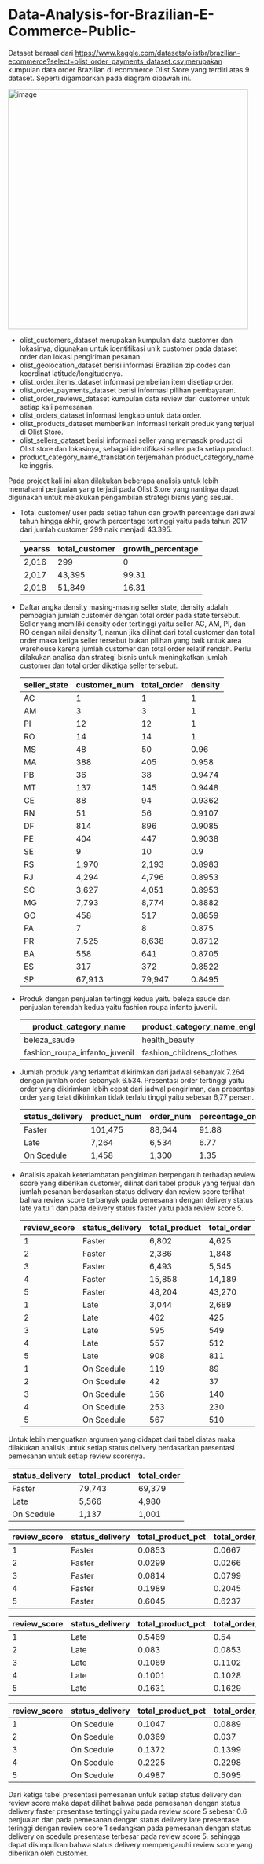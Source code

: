 # Data-Analysis-for-Brazilian-E-Commerce-Public-
Dataset berasal dari https://www.kaggle.com/datasets/olistbr/brazilian-ecommerce?select=olist_order_payments_dataset.csv,merupakan kumpulan data order Brazilian di ecommerce Olist Store yang terdiri atas 9 dataset. Seperti digambarkan pada diagram dibawah ini.

<img width="488" alt="image" src="https://user-images.githubusercontent.com/49335273/206182773-f6cfef21-f693-4faf-b6c1-b50355c53a4d.png">

- olist_customers_dataset merupakan kumpulan data customer dan lokasinya, digunakan untuk identifikasi unik customer pada dataset order dan lokasi pengiriman pesanan.
- olist_geolocation_dataset berisi informasi Brazilian zip codes dan koordinat latitude/longitudenya.
- olist_order_items_dataset informasi pembelian item disetiap order.
- olist_order_payments_dataset berisi informasi pilihan pembayaran.
- olist_order_reviews_dataset kumpulan data review dari customer untuk setiap kali pemesanan.
- olist_orders_dataset informasi lengkap untuk data order.
- olist_products_dataset memberikan informasi terkait produk yang terjual di Olist Store.
- olist_sellers_dataset berisi informasi seller yang memasok product di Olist store dan lokasinya, sebagai identifikasi seller pada setiap product.
- product_category_name_translation terjemahan product_category_name ke inggris.
 
 Pada project kali ini akan dilakukan beberapa analisis untuk lebih memahami penjualan yang terjadi pada Olist Store yang nantinya dapat digunakan untuk melakukan pengambilan strategi bisnis yang sesuai. 
 
 - Total customer/ user pada setiap tahun dan growth percentage dari awal tahun hingga akhir, growth percentage tertinggi yaitu pada tahun 2017 dari jumlah customer 299 naik menjadi 43.395.
 
   |yearss|total_customer|growth_percentage|
   |------|--------------|-----------------|
   |2,016 |299           |0                |
   |2,017 |43,395        |99.31            |
   |2,018 |51,849        |16.31            |

  - Daftar angka density masing-masing seller state, density adalah pembagian jumlah customer dengan total order pada state tersebut. Seller yang memiliki density oder tertinggi yaitu seller AC, AM, PI, dan RO dengan nilai density 1, namun jika dilihat dari total customer dan total order maka ketiga seller tersebut bukan pilihan yang baik untuk area warehouse karena jumlah customer dan total order relatif rendah. Perlu dilakukan analisa dan strategi bisnis untuk meningkatkan jumlah customer dan total order diketiga seller tersebut.
   
    |seller_state|customer_num| total_order   |density|
    |------------|------------|---------------|-------|
    |AC          |1           |1              |1      |
    |AM          |3           |3              |1      |
    |PI          |12          |12             |1      |
    |RO          |14          |14             |1      |
    |MS          |48          |50             |0.96   |
    |MA          |388         |405            |0.958  |
    |PB          |36          |38             |0.9474 |
    |MT          |137         |145            |0.9448 |
    |CE          |88          |94             |0.9362 |
    |RN          |51          |56             |0.9107 |
    |DF          |814         |896            |0.9085 |
    |PE          |404         |447            |0.9038 |
    |SE          |9           |10             |0.9    |
    |RS          |1,970       |2,193          |0.8983 |
    |RJ          |4,294       |4,796          |0.8953 |
    |SC          |3,627       |4,051          |0.8953 |
    |MG          |7,793       |8,774          |0.8882 |
    |GO          |458         |517            |0.8859 |
    |PA          |7           |8              |0.875  |
    |PR          |7,525       |8,638          |0.8712 |
    |BA          |558         |641            |0.8705 |
    |ES          |317         |372            |0.8522 |
    |SP          |67,913      |79,947         |0.8495 |
  
  - Produk dengan penjualan tertinggi kedua yaitu beleza saude dan penjualan terendah kedua yaitu fashion roupa infanto juvenil.
  
    |product_category_name        |product_category_name_english|total_selling|
    |-----------------------------|-----------------------------|-------------|
    |beleza_saude                 |health_beauty                |9,670        |
    |fashion_roupa_infanto_juvenil|fashion_childrens_clothes    |8            |
    
  - Jumlah produk yang terlambat dikirimkan dari jadwal sebanyak 7.264 dengan jumlah order sebanyak 6.534. Presentasi order tertinggi yaitu order yang dikirimkan lebih cepat dari jadwal pengiriman, dan presentasi order yang telat dikirimkan tidak terlalu tinggi yaitu sebesar 6,77 persen.
  
    |status_delivery|product_num|order_num|percentage_order|
    |---------------|-----------|---------|----------------|
    |Faster         |101,475    |88,644   |91.88           |
    |Late           |7,264      |6,534    |6.77            |
    |On Scedule     |1,458      |1,300    |1.35            |
   
- Analisis apakah keterlambatan pengiriman berpengaruh terhadap review score yang diberikan customer, dilihat dari tabel produk yang terjual dan jumlah pesanan berdasarkan status delivery dan review score terlihat bahwa review score terbanyak pada pemesanan dengan delivery status late yaitu 1 dan pada delivery status faster yaitu pada review score 5.

   |review_score|status_delivery|total_product|total_order|
   |------------|---------------|-------------|-----------|
   |1           |Faster         |6,802        |4,625      |
   |2           |Faster         |2,386        |1,848      |
   |3           |Faster         |6,493        |5,545      |
   |4           |Faster         |15,858       |14,189     |
   |5           |Faster         |48,204       |43,270     |
   |1           |Late           |3,044        |2,689      |
   |2           |Late           |462          |425        |
   |3           |Late           |595          |549        |
   |4           |Late           |557          |512        |
   |5           |Late           |908          |811        |
   |1           |On Scedule     |119          |89         |
   |2           |On Scedule     |42           |37         |
   |3           |On Scedule     |156          |140        |
   |4           |On Scedule     |253          |230        |
   |5           |On Scedule     |567          |510        |

Untuk lebih menguatkan argumen yang didapat dari tabel diatas maka dilakukan analisis untuk setiap status delivery berdasarkan presentasi pemesanan untuk setiap review scorenya.

  |status_delivery|total_product|total_order|         
  |---------------|-------------|-----------|
  |Faster         |79,743       |69,379     |
  |Late           |5,566        |4,980      |
  |On Scedule     |1,137        |1,001      |
  
  |review_score|status_delivery|total_product_pct|total_order_pct|
  |------------|---------------|-----------------|---------------|
  |1           |Faster         |0.0853           |0.0667         |
  |2           |Faster         |0.0299           |0.0266         |
  |3           |Faster         |0.0814           |0.0799         |
  |4           |Faster         |0.1989           |0.2045         |
  |5           |Faster         |0.6045           |0.6237         |
  
  |review_score|status_delivery|total_product_pct|total_order_pct|
  |------------|---------------|-----------------|---------------|
  |1           |Late           |0.5469           |0.54           |
  |2           |Late           |0.083            |0.0853         |
  |3           |Late           |0.1069           |0.1102         |
  |4           |Late           |0.1001           |0.1028         |
  |5           |Late           |0.1631           |0.1629         |
  
  |review_score|status_delivery|total_product_pct|total_order_pct|
  |------------|---------------|-----------------|---------------|
  |1           |On Scedule     |0.1047           |0.0889         |
  |2           |On Scedule     |0.0369           |0.037          |
  |3           |On Scedule     |0.1372           |0.1399         |
  |4           |On Scedule     |0.2225           |0.2298         |
  |5           |On Scedule     |0.4987           |0.5095         |
  
Dari ketiga tabel presentasi pemesanan untuk setiap status delivery dan review score maka dapat dilihat bahwa pada pemesanan dengan status delivery faster presentase tertinggi yaitu pada review score 5 sebesar 0.6 penjualan dan pada pemesanan dengan status delivery late presentase teringgi dengan review score 1 sedangkan pada pemesanan dengan status delivery on scedule presentase terbesar pada review score 5. sehingga dapat disimpulkan bahwa status delivery mempengaruhi review score yang diberikan oleh customer.


  


  
  
  


 
